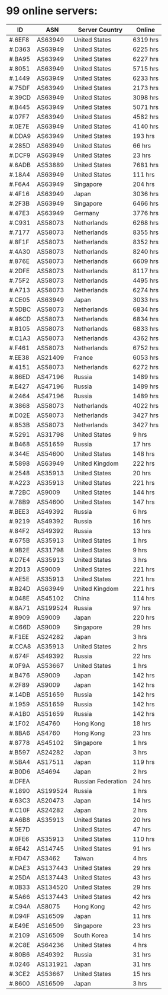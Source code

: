 # 99 online servers:

| ID | ASN | Server Country | Online |
| ------ | ------ | ------ | ------ |
| #.6EF8 | AS63949 | United States | 6319 hrs |
| #.D363 | AS63949 | United States | 6225 hrs |
| #.BA95 | AS63949 | United States | 6227 hrs |
| #.8051 | AS63949 | United States | 5715 hrs |
| #.1449 | AS63949 | United States | 6233 hrs |
| #.75DF | AS63949 | United States | 2173 hrs |
| #.39CD | AS63949 | United States | 3098 hrs |
| #.B445 | AS63949 | United States | 5071 hrs |
| #.07F7 | AS63949 | United States | 4582 hrs |
| #.0E7E | AS63949 | United States | 4140 hrs |
| #.DDA9 | AS63949 | United States | 193 hrs |
| #.285D | AS63949 | United States | 66 hrs |
| #.DCF9 | AS63949 | United States | 23 hrs |
| #.6ADB | AS53889 | United States | 7681 hrs |
| #.18A4 | AS63949 | United States | 111 hrs |
| #.F6A4 | AS63949 | Singapore | 204 hrs |
| #.4F16 | AS63949 | Japan | 3036 hrs |
| #.2F3B | AS63949 | Singapore | 6466 hrs |
| #.47E3 | AS63949 | Germany | 3776 hrs |
| #.C931 | AS58073 | Netherlands | 6268 hrs |
| #.7177 | AS58073 | Netherlands | 8355 hrs |
| #.8F1F | AS58073 | Netherlands | 8352 hrs |
| #.4A30 | AS58073 | Netherlands | 8240 hrs |
| #.876E | AS58073 | Netherlands | 6609 hrs |
| #.2DFE | AS58073 | Netherlands | 8117 hrs |
| #.75F2 | AS58073 | Netherlands | 4495 hrs |
| #.A713 | AS58073 | Netherlands | 6274 hrs |
| #.CE05 | AS63949 | Japan | 3033 hrs |
| #.5DBC | AS58073 | Netherlands | 6834 hrs |
| #.46CD | AS58073 | Netherlands | 6834 hrs |
| #.B105 | AS58073 | Netherlands | 6833 hrs |
| #.C1A3 | AS58073 | Netherlands | 4362 hrs |
| #.F461 | AS58073 | Netherlands | 6752 hrs |
| #.EE38 | AS21409 | France | 6053 hrs |
| #.4151 | AS58073 | Netherlands | 6272 hrs |
| #.86ED | AS47196 | Russia | 1489 hrs |
| #.E427 | AS47196 | Russia | 1489 hrs |
| #.2464 | AS47196 | Russia | 1489 hrs |
| #.3868 | AS58073 | Netherlands | 4022 hrs |
| #.D02E | AS58073 | Netherlands | 3427 hrs |
| #.853B | AS58073 | Netherlands | 3427 hrs |
| #.5291 | AS31798 | United States | 9 hrs |
| #.B468 | AS51659 | Russia | 17 hrs |
| #.344E | AS54600 | United States | 148 hrs |
| #.5898 | AS63949 | United Kingdom | 222 hrs |
| #.2548 | AS35913 | United States | 20 hrs |
| #.A223 | AS35913 | United States | 221 hrs |
| #.72BC | AS9009 | United States | 144 hrs |
| #.78B9 | AS54600 | United States | 147 hrs |
| #.BEE3 | AS49392 | Russia | 6 hrs |
| #.9219 | AS49392 | Russia | 16 hrs |
| #.84F2 | AS49392 | Russia | 13 hrs |
| #.675B | AS35913 | United States | 1 hrs |
| #.9B2E | AS31798 | United States | 9 hrs |
| #.D7E4 | AS35913 | United States | 3 hrs |
| #.2D13 | AS9009 | United States | 221 hrs |
| #.AE5E | AS35913 | United States | 221 hrs |
| #.B24D | AS63949 | United Kingdom | 221 hrs |
| #.048E | AS45102 | China | 114 hrs |
| #.8A71 | AS199524 | Russia | 97 hrs |
| #.8909 | AS9009 | Japan | 220 hrs |
| #.C66D | AS9009 | Singapore | 29 hrs |
| #.F1EE | AS24282 | Japan | 3 hrs |
| #.CCA8 | AS35913 | United States | 2 hrs |
| #.674F | AS49392 | Russia | 22 hrs |
| #.0F9A | AS53667 | United States | 1 hrs |
| #.B476 | AS9009 | Japan | 142 hrs |
| #.2F89 | AS9009 | Japan | 142 hrs |
| #.14DB | AS51659 | Russia | 142 hrs |
| #.1959 | AS51659 | Russia | 142 hrs |
| #.A1B0 | AS51659 | Russia | 142 hrs |
| #.1F02 | AS4760 | Hong Kong | 18 hrs |
| #.8BA6 | AS4760 | Hong Kong | 23 hrs |
| #.8778 | AS45102 | Singapore | 1 hrs |
| #.B597 | AS24282 | Japan | 3 hrs |
| #.5BA4 | AS17511 | Japan | 119 hrs |
| #.B0D6 | AS4694 | Japan | 2 hrs |
| #.DFEA |  | Russian Federation | 24 hrs |
| #.1890 | AS199524 | Russia | 1 hrs |
| #.63C3 | AS20473 | Japan | 14 hrs |
| #.C10F | AS24282 | Japan | 2 hrs |
| #.A6B8 | AS35913 | United States | 20 hrs |
| #.5E7D |  | United States | 47 hrs |
| #.0FE6 | AS35913 | United States | 110 hrs |
| #.6E42 | AS14745 | United States | 91 hrs |
| #.FD47 | AS3462 | Taiwan | 4 hrs |
| #.DAE3 | AS137443 | United States | 29 hrs |
| #.25DA | AS137443 | United States | 43 hrs |
| #.0B33 | AS134520 | United States | 29 hrs |
| #.5A66 | AS137443 | United States | 42 hrs |
| #.C94A | AS8075 | Hong Kong | 42 hrs |
| #.D94F | AS16509 | Japan | 11 hrs |
| #.E49E | AS16509 | Singapore | 23 hrs |
| #.2109 | AS16509 | South Korea | 14 hrs |
| #.2C8E | AS64236 | United States | 4 hrs |
| #.80B6 | AS49392 | Russia | 31 hrs |
| #.0246 | AS131921 | Japan | 31 hrs |
| #.3CE2 | AS53667 | United States | 15 hrs |
| #.8600 | AS16509 | Japan | 3 hrs |


